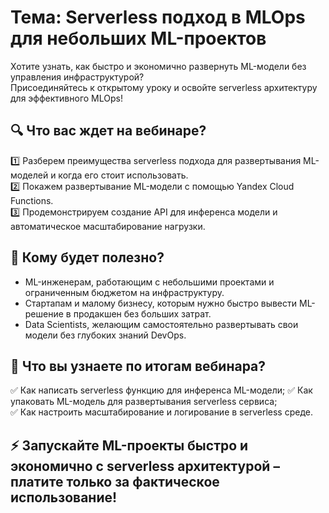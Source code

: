 # Тема: Serverless подход в MLOps для небольших ML-проектов

Хотите узнать, как быстро и экономично развернуть ML-модели без управления инфраструктурой?  
Присоединяйтесь к открытому уроку и освойте serverless архитектуру для эффективного MLOps!

## 🔍 Что вас ждет на вебинаре?  
1️⃣ Разберем преимущества serverless подхода для развертывания ML-моделей и когда его стоит использовать.  
2️⃣ Покажем развертывание ML-модели с помощью Yandex Cloud Functions.  
3️⃣ Продемонстрируем создание API для инференса модели и автоматическое масштабирование нагрузки.

## 👥 Кому будет полезно?  
- ML-инженерам, работающим с небольшими проектами и ограниченным бюджетом на инфраструктуру.  
- Стартапам и малому бизнесу, которым нужно быстро вывести ML-решение в продакшен без больших затрат.  
- Data Scientists, желающим самостоятельно развертывать свои модели без глубоких знаний DevOps.  

## 🎯 Что вы узнаете по итогам вебинара?  
✅ Как написать serverless функцию для инференса ML-модели;
✅ Как упаковать ML-модель для развертывания serverless сервиса;  
✅ Как настроить масштабирование и логирование в serverless среде.  

## ⚡ Запускайте ML-проекты быстро и экономично с serverless архитектурой – платите только за фактическое использование!